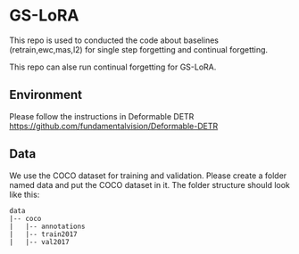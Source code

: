 # GS-LoRA

This repo is used to conducted the code about baselines (retrain,ewc,mas,l2) for single step forgetting and continual forgetting.

This repo can alse run continual forgetting for GS-LoRA.

## Environment
Please follow the instructions in Deformable DETR
https://github.com/fundamentalvision/Deformable-DETR

## Data
We use the COCO dataset for training and validation.
Please create a folder named data and put the COCO dataset in it. The folder structure should look like this:
```
data
|-- coco
|   |-- annotations
|   |-- train2017
|   |-- val2017
```